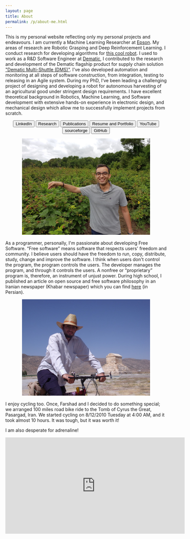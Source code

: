 ```yaml
---
layout: page
title: About
permalink: /p/about-me.html
---
```


This is my personal website reflecting only my personal projects and endeavours. I am currently a Machine Learning Researcher at [Epson](https://epson.ca/). My areas of research are Robotic Grasping and Deep Reinforcement Learning. I conduct research for developing algorithms for [this cool robot](https://www.youtube.com/watch?v=KbutneI3vGE). I used to work as a R&D Software Engineer at [Dematic](http://www.dematic.com/), I contributed to the research and development of the Dematic flagship product for supply chain solution ["Dematic Multi-Shuttle (DMS)"](https://www.youtube.com/watch?v=DQq_S4RoSKM). I've also developed automation and monitoring at all steps of software construction, from integration, testing to releasing in an Agile system. During my PhD, I’ve been leading a challenging project of designing and developing a robot for autonomous harvesting of an agricultural good under stringent design requirements. I have excellent theoretical background in Robotics, Machine Learning, and Software development with extensive hands-on experience in electronic design, and mechanical design which allow me to successfully implement projects from scratch.
<div style="text-align: center;">
<input onclick="window.open('https://www.linkedin.com/in/abdeetedal')" type="button" value="LinkedIn" />
<input onclick="window.open('http://www.etedal.net/p/research.html')" type="button" value="Research" />
<input onclick="window.open('http://www.etedal.net/p/pubs.html')" type="button" value="Publications" />
<input onclick="window.open('http://www.etedal.net/p/resume.html')" type="button" value="Resume and Portfolio" />
<input onclick="window.open('https://www.youtube.com/user/mahyaret')" type="button" value="YouTube" />
<input onclick="window.open('https://sourceforge.net/u/mahyaret/')" type="button" value="sourceforge" />
<input onclick="window.open('https://github.com/mahyaret')" type="button" value="GitHub" /></div>

<p align="center">
<img src="/img/about/20160709_115131.jpg" height="300">
</p>

As a programmer, personally, I'm passionate about developing Free Software. “Free software” means software that respects users' freedom and community. I believe users should have the freedom to run, copy, distribute, study, change and improve the software. I think when users don't control the program, the program controls the users. The developer manages the program, and through it controls the users. A nonfree or “proprietary” program is, therefore, an instrument of unjust power. During high school, I published an article on open source and free software philosophy in an Iranian newspaper (Khabar newspaper) which you can find [here](https://drive.google.com/open?id=0B2qUWADY_c8kZEdGV0RVTW4zYzA) (in Persian).

  

<p align="center">
<img src="/img/about/Pasargad.jpg" height="300">
</p>

I enjoy cycling too. Once, Farshad and I decided to do something special; we arranged 100 miles road bike ride to the Tomb of Cyrus the Great, Pasargad, Iran. We started cycling on 8/12/2010 Tuesday at 4:00 AM, and it took almost 10 hours. It was tough, but it was worth it!

I am also desperate for adrenaline!

<div style="text-align: center;">
<iframe allowfullscreen="" frameborder="0" height="300" src="https://www.youtube.com/embed/9LuUmJfSyLU" width="560"></iframe></div>

